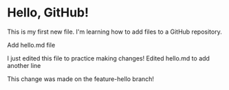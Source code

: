 # Hello, GitHub!

This is my first new file. I'm learning how to add files to a GitHub repository.

Add hello.md file

I just edited this file to practice making changes!
Edited hello.md to add another line


This change was made on the feature-hello branch!
